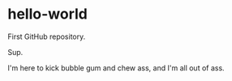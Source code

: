 # hello-world
First GitHub repository. 

Sup.

I'm here to kick bubble gum and chew ass, and I'm all out of ass.
